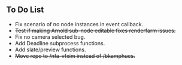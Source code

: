 ## To Do List

- Fix scenario of no node instances in event callback.
- ~~Test if making Arnold sub-node editable fixes renderfarm issues.~~
- Fix no camera selected bug.
- Add Deadline subprocess functions.
- Add slate/preview functions.
- ~~Move repo to /nfa-vfxim instead of /bkamphues.~~
